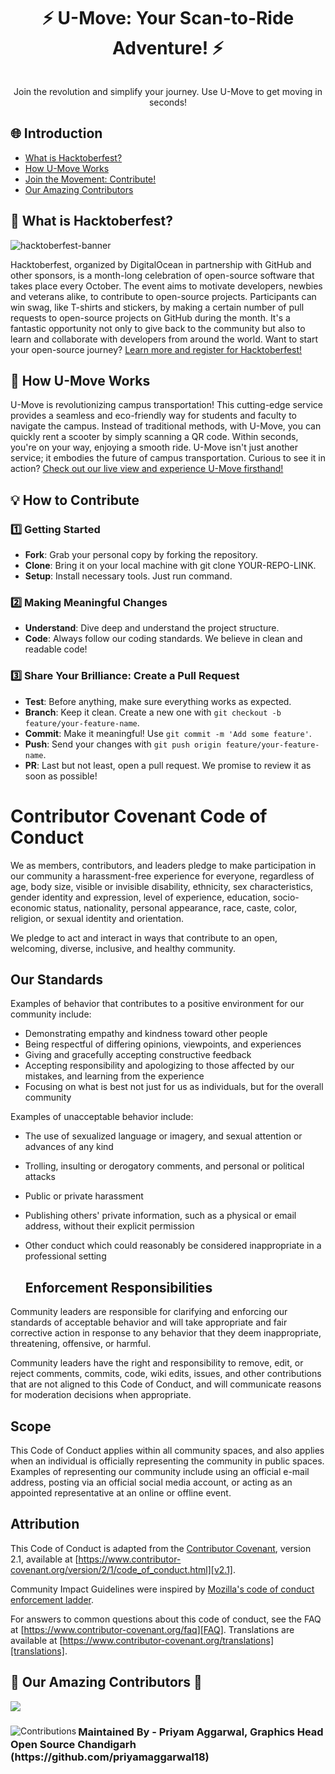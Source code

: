 <h1 style="text-align: center"> ⚡ U-Move: Your Scan-to-Ride Adventure! ⚡ </h1>

<div style="display: flex; justify-content: center"/>
</div>

<p style = "text-align: center"> 
Join the revolution and simplify your journey. Use U-Move to get moving in seconds!
</p>

## 🌐 Introduction
- [What is Hacktoberfest?](#🍂-what-is-hacktoberfest)
- [How U-Move Works](#🚀-how-u-move-works)
- [Join the Movement: Contribute!](#💡-how-to-contribute)
- [Our Amazing Contributors](#🙌-our-amazing-contributors-🙌)

## 🍂 What is Hacktoberfest?

![hacktoberfest-banner](https://uno-website-assets.s3.amazonaws.com/wp-content/uploads/2023/10/02100331/1600_Hacktoberfest-scaled.jpg)

Hacktoberfest, organized by DigitalOcean in partnership with GitHub and other sponsors, is a month-long celebration of open-source software that takes place every October. The event aims to motivate developers, newbies and veterans alike, to contribute to open-source projects. Participants can win swag, like T-shirts and stickers, by making a certain number of pull requests to open-source projects on GitHub during the month. It's a fantastic opportunity not only to give back to the community but also to learn and collaborate with developers from around the world. Want to start your open-source journey?  [Learn more and register for Hacktoberfest!](https://hacktoberfest.digitalocean.com/)

## 🚀 How U-Move Works

U-Move is revolutionizing campus transportation! This cutting-edge service provides a seamless and eco-friendly way for students and faculty to navigate the campus. Instead of traditional methods, with U-Move, you can quickly rent a scooter by simply scanning a QR code. Within seconds, you're on your way, enjoying a smooth ride. U-Move isn't just another service; it embodies the future of campus transportation. Curious to see it in action? [Check out our live view and experience U-Move firsthand!](https://u-move-scan-to-ride-service.pages.dev/)

## 💡 How to Contribute

  ### 1️⃣ Getting Started

  - **Fork**: Grab your personal copy by forking the repository.
  - **Clone**: Bring it on your local machine with git clone YOUR-REPO-LINK.
  - **Setup**: Install necessary tools. Just run command.

  ### 2️⃣ Making Meaningful Changes

  - **Understand**: Dive deep and understand the project structure.
  - **Code**: Always follow our coding standards. We believe in clean and readable code!

  ### 3️⃣ Share Your Brilliance: Create a Pull Request

  - **Test**: Before anything, make sure everything works as expected.
  - **Branch**: Keep it clean. Create a new one with `git checkout -b feature/your-feature-name`.
  - **Commit**: Make it meaningful! Use `git commit -m 'Add some feature'`.
  - **Push**: Send your changes with `git push origin feature/your-feature-name`.
  - **PR**: Last but not least, open a pull request. We promise to review it as soon as possible!

# Contributor Covenant Code of Conduct


We as members, contributors, and leaders pledge to make participation in our
community a harassment-free experience for everyone, regardless of age, body
size, visible or invisible disability, ethnicity, sex characteristics, gender
identity and expression, level of experience, education, socio-economic status,
nationality, personal appearance, race, caste, color, religion, or sexual
identity and orientation.

We pledge to act and interact in ways that contribute to an open, welcoming,
diverse, inclusive, and healthy community.

## Our Standards

Examples of behavior that contributes to a positive environment for our
community include:

- Demonstrating empathy and kindness toward other people
- Being respectful of differing opinions, viewpoints, and experiences
- Giving and gracefully accepting constructive feedback
- Accepting responsibility and apologizing to those affected by our mistakes,
  and learning from the experience
- Focusing on what is best not just for us as individuals, but for the overall
  community

Examples of unacceptable behavior include:

- The use of sexualized language or imagery, and sexual attention or advances of
  any kind
- Trolling, insulting or derogatory comments, and personal or political attacks
- Public or private harassment
- Publishing others' private information, such as a physical or email address,
  without their explicit permission
- Other conduct which could reasonably be considered inappropriate in a
  professional setting

  ## Enforcement Responsibilities

Community leaders are responsible for clarifying and enforcing our standards of
acceptable behavior and will take appropriate and fair corrective action in
response to any behavior that they deem inappropriate, threatening, offensive,
or harmful.

Community leaders have the right and responsibility to remove, edit, or reject
comments, commits, code, wiki edits, issues, and other contributions that are
not aligned to this Code of Conduct, and will communicate reasons for moderation
decisions when appropriate.

## Scope

This Code of Conduct applies within all community spaces, and also applies when
an individual is officially representing the community in public spaces.
Examples of representing our community include using an official e-mail address,
posting via an official social media account, or acting as an appointed
representative at an online or offline event.

## Attribution

This Code of Conduct is adapted from the [Contributor Covenant][homepage],
version 2.1, available at
[https://www.contributor-covenant.org/version/2/1/code_of_conduct.html][v2.1].

Community Impact Guidelines were inspired by
[Mozilla's code of conduct enforcement ladder][Mozilla CoC].

For answers to common questions about this code of conduct, see the FAQ at
[https://www.contributor-covenant.org/faq][FAQ]. Translations are available at
[https://www.contributor-covenant.org/translations][translations].

[homepage]: https://www.contributor-covenant.org
[v2.1]: https://www.contributor-covenant.org/version/2/1/code_of_conduct.html
[Mozilla CoC]: https://github.com/mozilla/diversity
[FAQ]: https://www.contributor-covenant.org/faq
[translations]: https://www.contributor-covenant.org/translations

## 🙌 Our Amazing Contributors 🙌
<a href="https://github.com/Open-Source-Chandigarh/U-Move-Scan-to-Ride-Service/graphs/contributors">
  <img src="https://contrib.rocks/image?repo=Open-Source-Chandigarh/U-Move-Scan-to-Ride-Service" />
</a>
<div align="left">
  <img src="https://contrib.rocks/image?repo=priyamaggarwal18/Game_Hub1" alt="Contributions" align="left">
  <h3 align="left">Maintained By - Priyam Aggarwal, Graphics Head Open Source Chandigarh (https://github.com/priyamaggarwal18)</h3>
</div>
